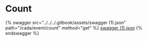 # Count

{% swagger src="../../../.gitbook/assets/swagger (1).json" path="/cada/event/count" method="get" %}
[swagger (1).json](<../../../.gitbook/assets/swagger (1).json>)
{% endswagger %}
